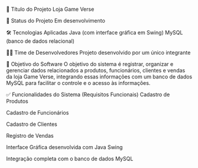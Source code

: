📌 Título do Projeto
Loja Game Verse

🔄 Status do Projeto
Em desenvolvimento

🛠️ Tecnologias Aplicadas
Java (com interface gráfica em Swing)
MySQL (banco de dados relacional)

👨‍💻 Time de Desenvolvedores
Projeto desenvolvido por um único integrante

🎯 Objetivo do Software
O objetivo do sistema é registrar, organizar e gerenciar dados relacionados a produtos, funcionários, clientes e vendas da loja Game Verse, integrando essas informações com um banco de dados MySQL para facilitar o controle e o acesso às informações.

✅ Funcionalidades do Sistema (Requisitos Funcionais)
Cadastro de Produtos

Cadastro de Funcionários

Cadastro de Clientes

Registro de Vendas

Interface Gráfica desenvolvida com Java Swing

Integração completa com o banco de dados MySQL
